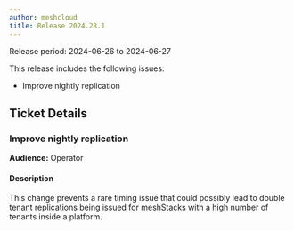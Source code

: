 ```yaml
---
author: meshcloud
title: Release 2024.28.1
---
```


Release period: 2024-06-26 to 2024-06-27

This release includes the following issues:
* Improve nightly replication
<!--truncate-->

## Ticket Details
### Improve nightly replication
**Audience:** Operator


#### Description
This change prevents a rare timing issue that could possibly lead to double tenant replications being issued 
for meshStacks with a high number of tenants inside a platform.

